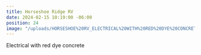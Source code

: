 ```yaml
---
title: Horseshoe Ridge RV
date: 2024-02-15 10:19:00 -06:00
position: 24
image: "/uploads/HORSESHOE%20RV_ELECTRICAL%20WITH%20RED%20DYE%20CONCRETE.jpg"
---
```


Electrical with red dye concrete